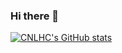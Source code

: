 ### Hi there 👋

<!--
**CNLHC/CNLHC** is a ✨ _special_ ✨ repository because its `README.md` (this file) appears on your GitHub profile.

Here are some ideas to get you started:

- 🔭 I’m currently working on ...
- 🌱 I’m currently learning ...
- 👯 I’m looking to collaborate on ...
- 🤔 I’m looking for help with ...
- 💬 Ask me about ...
- 📫 How to reach me: ...
- 😄 Pronouns: ...
- ⚡ Fun fact: ...
-->

[![CNLHC's GitHub stats](https://github-readme-stats.vercel.app/api?username=CNLHC)](https://github.com/anuraghazra/github-readme-stats)
